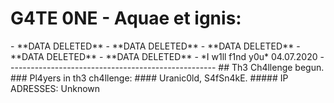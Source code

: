 # G4TE 0NE - Aquae et ignis:
<div class="powr-countdown-timer" id="c9799c69_1583005925"></div><script src="https://www.powr.io/powr.js?platform=html"></script>
- **DATA DELETED**
- **DATA DELETED**
- **DATA DELETED**
- **DATA DELETED**
- **DATA DELETED**
- *I w1ll f1nd y0u* 04.07.2020
----------------------------------------------------
## Th3 Ch4llenge begun.
### Pl4yers in th3 ch4llenge:
#### Uranic0ld, S4fSn4kE.
##### IP ADRESSES: Unknown

